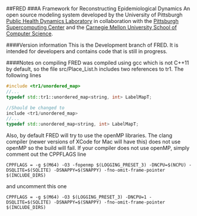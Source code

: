##FRED 
###A Framework for Reconstructing Epidemiological Dynamics
An open source modeling system developed by the University of Pittsburgh [Public Health Dynamics Laboratory](http://www.phdl.pitt.edu "PHDL website") in collaboration with the [Pittsburgh Supercomputing Center](http://www.psc.edu "PSC website") and the [Carnegie Mellon University School of Computer Science](http://www.cs.cmu.edu "CMU CS website").

####Version information
This is the Development branch of FRED. It is intended for developers and contains code that is still in progress.

####Notes on compiling
FRED was compiled using gcc which is not C++11 by default, so the file src/Place_List.h includes two references to tr1. The following lines

```c++
#include <tr1/unordered_map>
//...
typedef std::tr1::unordered_map<string, int> LabelMapT;

//Should be changed to
include <tr1/unordered_map>
//...
typedef std::unordered_map<string, int> LabelMapT;
```

Also, by default FRED will try to use the openMP libraries. The clang compiler (newer versions of XCode for Mac will have this) does not use openMP so the build will fail. If your compiler does not use openMP, simply comment out the CPPFLAGS line

```make
CPPFLAGS = -g $(M64) -O3 -fopenmp $(LOGGING_PRESET_3) -DNCPU=$(NCPU) -DSQLITE=$(SQLITE) -DSNAPPY=$(SNAPPY) -fno-omit-frame-pointer $(INCLUDE_DIRS)
```

and uncomment this one

```make
CPPFLAGS = -g $(M64) -O3 $(LOGGING_PRESET_3) -DNCPU=1 -DSQLITE=$(SQLITE) -DSNAPPY=$(SNAPPY) -fno-omit-frame-pointer $(INCLUDE_DIRS)
```
